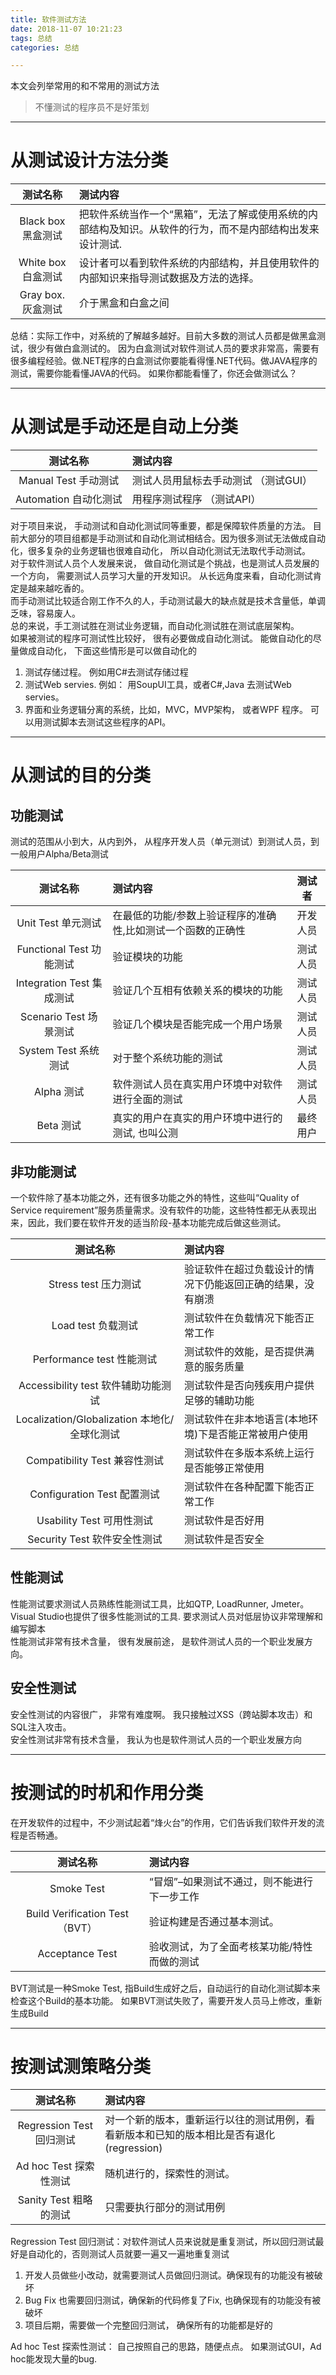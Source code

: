 ```yaml
---
title: 软件测试方法
date: 2018-11-07 10:21:23
tags: 总结
categories: 总结

---
```


本文会列举常用的和不常用的测试方法
> 不懂测试的程序员不是好策划

--------------------
# 从测试设计方法分类 #

| 测试名称 | 测试内容 |  
| :------: | :------ |  
| Black box黑盒测试 | 把软件系统当作一个“黑箱”，无法了解或使用系统的内部结构及知识。从软件的行为，而不是内部结构出发来设计测试. |  
| White box白盒测试 | 设计者可以看到软件系统的内部结构，并且使用软件的内部知识来指导测试数据及方法的选择。 |  
| Gray box.  灰盒测试 | 介于黑盒和白盒之间 |  

总结：实际工作中，对系统的了解越多越好。目前大多数的测试人员都是做黑盒测试，很少有做白盒测试的。 因为白盒测试对软件测试人员的要求非常高，需要有很多编程经验。做.NET程序的白盒测试你要能看得懂.NET代码。做JAVA程序的测试，需要你能看懂JAVA的代码。 如果你都能看懂了，你还会做测试么？  

--------------------
# 从测试是手动还是自动上分类 #
| 测试名称 | 测试内容 |  
| :------: | :------ |  
| Manual Test 手动测试 | 测试人员用鼠标去手动测试 （测试GUI） |  
| Automation 自动化测试 | 用程序测试程序 （测试API） |  

对于项目来说， 手动测试和自动化测试同等重要，都是保障软件质量的方法。 目前大部分的项目组都是手动测试和自动化测试相结合。因为很多测试无法做成自动化，很多复杂的业务逻辑也很难自动化， 所以自动化测试无法取代手动测试。  
对于软件测试人员个人发展来说， 做自动化测试是个挑战，也是测试人员发展的一个方向，  需要测试人员学习大量的开发知识。 从长远角度来看，自动化测试肯定是越来越吃香的。  
而手动测试比较适合刚工作不久的人，手动测试最大的缺点就是技术含量低，单调乏味，容易废人。  
总的来说，手工测试胜在测试业务逻辑，而自动化测试胜在测试底层架构。  
如果被测试的程序可测试性比较好， 很有必要做成自动化测试。 能做自动化的尽量做成自动化， 下面这些情形是可以做自动化的  

1. 测试存储过程。  例如用C#去测试存储过程
2. 测试Web servies. 例如： 用SoupUI工具，或者C#,Java 去测试Web servies。
3. 界面和业务逻辑分离的系统，比如，MVC，MVP架构， 或者WPF 程序。 可以用测试脚本去测试这些程序的API。  

--------------------
# 从测试的目的分类 #
## 功能测试 ##
测试的范围从小到大，从内到外， 从程序开发人员（单元测试）到测试人员，到一般用户Alpha/Beta测试  

| 测试名称 | 测试内容 | 测试者 |  
| :------: | :------ | :------: |    
| Unit Test 单元测试 | 在最低的功能/参数上验证程序的准确性,比如测试一个函数的正确性 | 开发人员 |  
| Functional Test 功能测试 | 验证模块的功能 | 测试人员 |  
| Integration Test 集成测试 | 验证几个互相有依赖关系的模块的功能 | 测试人员 |    
| Scenario Test  场景测试 | 验证几个模块是否能完成一个用户场景 | 测试人员 |    
| System Test  系统测试 | 对于整个系统功能的测试 | 测试人员 |    
| Alpha 测试 | 软件测试人员在真实用户环境中对软件进行全面的测试 | 测试人员 |    
| Beta 测试 | 真实的用户在真实的用户环境中进行的测试, 也叫公测 | 最终用户 |  

## 非功能测试 ##
一个软件除了基本功能之外，还有很多功能之外的特性，这些叫“Quality of Service requirement”服务质量需求。没有软件的功能，这些特性都无从表现出来，因此，我们要在软件开发的适当阶段-基本功能完成后做这些测试。  

| 测试名称 | 测试内容 |  
| :------: | :------ |  
| Stress test 压力测试 | 验证软件在超过负载设计的情况下仍能返回正确的结果，没有崩溃 |  
| Load test 负载测试 | 测试软件在负载情况下能否正常工作 |  
| Performance test 性能测试 | 测试软件的效能，是否提供满意的服务质量 |  
| Accessibility test 软件辅助功能测试 | 测试软件是否向残疾用户提供足够的辅助功能 |  
| Localization/Globalization 本地化/全球化测试 | 测试软件在非本地语言(本地环境)下是否能正常被用户使用 |  
| Compatibility Test 兼容性测试 | 测试软件在多版本系统上运行是否能够正常使用 |  
| Configuration Test 配置测试 | 测试软件在各种配置下能否正常工作 |  
| Usability Test 可用性测试 | 测试软件是否好用 |  
| Security Test 软件安全性测试 | 测试软件是否安全 |  

## 性能测试 ##
性能测试要求测试人员熟练性能测试工具，比如QTP, LoadRunner, Jmeter。  Visual Studio也提供了很多性能测试的工具. 要求测试人员对低层协议非常理解和编写脚本  
性能测试非常有技术含量， 很有发展前途， 是软件测试人员的一个职业发展方向。  
## 安全性测试 ##
安全性测试的内容很广， 非常有难度啊。 我只接触过XSS（跨站脚本攻击）和SQL注入攻击。  
安全性测试非常有技术含量， 我认为也是软件测试人员的一个职业发展方向  

--------------------
# 按测试的时机和作用分类 #
在开发软件的过程中，不少测试起着“烽火台”的作用，它们告诉我们软件开发的流程是否畅通。  

| 测试名称 | 测试内容 |  
| :------: | :------ |  
| Smoke Test | “冒烟”–如果测试不通过，则不能进行下一步工作 |  
| Build Verification Test（BVT） | 验证构建是否通过基本测试。 |  
| Acceptance Test | 验收测试，为了全面考核某功能/特性而做的测试 | 

BVT测试是一种Smoke Test, 指Build生成好之后，自动运行的自动化测试脚本来检查这个Build的基本功能。 如果BVT测试失败了，需要开发人员马上修改，重新生成Build 

--------------------
# 按测试测策略分类 #

| 测试名称 | 测试内容 |  
| :------: | :------ |  
| Regression Test 回归测试 | 对一个新的版本，重新运行以往的测试用例，看看新版本和已知的版本相比是否有退化 (regression) |  
| Ad hoc Test 探索性测试 | 随机进行的，探索性的测试。 |  
| Sanity Test 粗略的测试 | 只需要执行部分的测试用例 | 

Regression Test 回归测试：对软件测试人员来说就是重复测试，所以回归测试最好是自动化的，否则测试人员就要一遍又一遍地重复测试  
1. 开发人员做些小改动，就需要测试人员做回归测试。确保现有的功能没有被破坏  
2. Bug Fix 也需要回归测试，确保新的代码修复了Fix, 也确保现有的功能没有被破坏  
3. 项目后期，需要做一个完整回归测试， 确保所有的功能都是好的  

Ad hoc Test 探索性测试： 自己按照自己的思路，随便点点。 如果测试GUI，Ad hoc能发现大量的bug. 